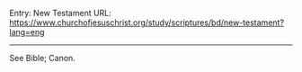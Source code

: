 Entry: New Testament
URL: https://www.churchofjesuschrist.org/study/scriptures/bd/new-testament?lang=eng

---

See Bible; Canon.
